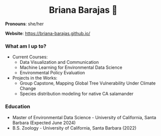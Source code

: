 <h1 align="center"> Briana Barajas 🐛 </h1>

**Pronouns**: she/her

**Website**: https://briana-barajas.github.io/

### What am I up to?
- Current Courses:
    - Data Visualization and Communication
    - Machine Learning for Environmental Data Science
    - Environmental Policy Evaluation
- Projects in the Works:
    - Group Capstone, Mapping Global Tree Vulnerability Under Climate Change
    - Species distribution modeling for native CA salamander

### Education
- Master of Environmental Data Science - University of California, Santa Barbara (Expected June 2024)
- B.S. Zoology - University of California, Santa Barbara (2022)



<!--
**bbarajas429/bbarajas429** is a ✨ _special_ ✨ repository because its `README.md` (this file) appears on your GitHub profile.

Here are some ideas to get you started:

- 🔭 I’m currently working on ...
- 🌱 I’m currently learning ...
- 👯 I’m looking to collaborate on ...
- 🤔 I’m looking for help with ...
- 💬 Ask me about ...
- 📫 How to reach me: ...
- 😄 Pronouns: ...
- ⚡ Fun fact: ...
-->
